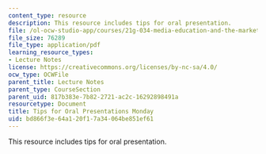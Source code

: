 ```yaml
---
content_type: resource
description: This resource includes tips for oral presentation.
file: /ol-ocw-studio-app/courses/21g-034-media-education-and-the-marketplace-fall-2005/bd866f3e64a120f17a34064be851ef61_MIT21G_034F05_tipsfororalp.pdf
file_size: 76289
file_type: application/pdf
learning_resource_types:
- Lecture Notes
license: https://creativecommons.org/licenses/by-nc-sa/4.0/
ocw_type: OCWFile
parent_title: Lecture Notes
parent_type: CourseSection
parent_uid: 817b383e-7b82-2721-ac2c-16292898491a
resourcetype: Document
title: Tips for Oral Presentations Monday
uid: bd866f3e-64a1-20f1-7a34-064be851ef61
---
```

This resource includes tips for oral presentation.